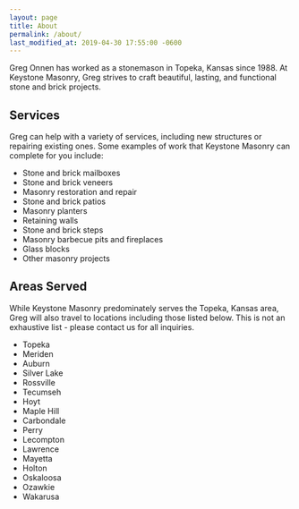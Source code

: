 ```yaml
---
layout: page
title: About
permalink: /about/
last_modified_at: 2019-04-30 17:55:00 -0600
---
```


Greg Onnen has worked as a stonemason in Topeka, Kansas since 1988. At Keystone Masonry, Greg strives to craft beautiful, lasting, and functional stone and brick projects.

Services
------
Greg can help with a variety of services, including new structures or repairing existing ones. Some examples of work that Keystone Masonry can complete for you include:

* Stone and brick mailboxes
* Stone and brick veneers
* Masonry restoration and repair
* Stone and brick patios
* Masonry planters
* Retaining walls
* Stone and brick steps
* Masonry barbecue pits and fireplaces
* Glass blocks
* Other masonry projects

Areas Served
------

While Keystone Masonry predominately serves the Topeka, Kansas area, Greg will also travel to locations including those listed below. This is not an exhaustive list - please contact us for all inquiries.

* Topeka
* Meriden
* Auburn
* Silver Lake
* Rossville
* Tecumseh
* Hoyt
* Maple Hill
* Carbondale
* Perry
* Lecompton
* Lawrence
* Mayetta
* Holton
* Oskaloosa
* Ozawkie
* Wakarusa
